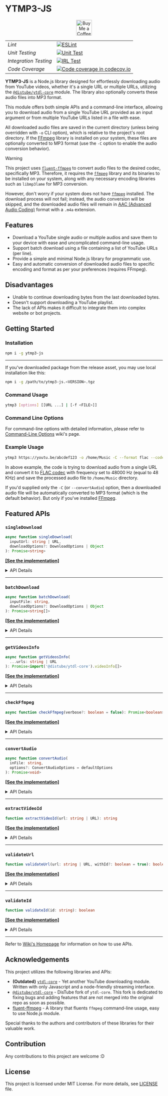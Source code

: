 # YTMP3-JS

<div align="center">
  <a href="https://ko-fi.com/dhefam31" target="_blank"><img height="50" src="https://storage.ko-fi.com/cdn/kofi1.png?v=3" alt="Buy Me a Coffee at ko-fi.com"></a>
</div>

|   |   |
|:--|:--|
| *Lint* | [![ESLint](https://github.com/mitsuki31/ytmp3-js/actions/workflows/eslint.yml/badge.svg)](https://github.com/mitsuki31/ytmp3-js/actions/workflows/eslint.yml) |
| *Unit Testing* | [![Unit Test](https://github.com/mitsuki31/ytmp3-js/actions/workflows/unittest.yml/badge.svg)](https://github.com/mitsuki31/ytmp3-js/actions/workflows/unittest.yml) |
| *Integration Testing* | [![IRL Test](https://github.com/mitsuki31/ytmp3-js/actions/workflows/irltest.yml/badge.svg)](https://github.com/mitsuki31/ytmp3-js/actions/workflows/irltest.yml) |
| *Code Coverage* | [![Code coverage in codecov.io](https://img.shields.io/codecov/c/gh/mitsuki31/ytmp3-js?style=for-the-badge&logo=codecov&logoColor=white&label=Coverage&labelColor=DF0200&color=DDDDDD)](https://app.codecov.io/gh/mitsuki31/ytmp3-js) |

**YTMP3-JS** is a Node.js library designed for effortlessly downloading audio from YouTube videos, whether it's a single URL or multiple URLs, utilizing the [`@distube/ytdl-core`] module. The library also optionally converts these audio files into MP3 format.

This module offers both simple APIs and a command-line interface, allowing you to download audio from a single YouTube URL provided as an input argument or from multiple YouTube URLs listed in a file with ease.

All downloaded audio files are saved in the current directory (unless being overridden with `-o` CLI option), which is relative to the project's root directory. If the [FFmpeg][ffmpeg] library is installed on your system, these files are optionally converted to MP3 format (use the `-C` option to enable the audio conversion behavior).

> [!WARNING]  
> This project uses [`fluent-ffmpeg`][fluent-ffmpeg] to convert audio files to the desired codec, specifically MP3. Therefore, it requires the [`ffmpeg`][ffmpeg] library and its binaries to be installed on your system, along with any necessary encoding libraries such as `libmp3lame` for MP3 conversion.
>
> However, don't worry if your system does not have [`ffmpeg`][ffmpeg] installed. The download process will not fail; instead, the audio conversion will be skipped, and the downloaded audio files will remain in [AAC (Advanced Audio Coding)](https://en.wikipedia.org/wiki/Advanced_Audio_Coding) format with a `.m4a` extension.

## Features

- Download a YouTube single audio or multiple audios and save them to your device with ease and uncomplicated command-line usage.
- Support batch download using a file containing a list of YouTube URLs (per line).
- Provide a simple and minimal Node.js library for programmatic use.
- Easy and automatic conversion of downloaded audio files to specific encoding and format as per your preferences (requires FFmpeg).

## Disadvantages

- Unable to continue downloading bytes from the last downloaded bytes.
- Doesn't support downloading a YouTube playlist.
- The lack of APIs makes it difficult to integrate them into complex website or bot projects.

## Getting Started

### Installation

```bash
npm i -g ytmp3-js
```

---

If you've downloaded package from the release asset, you may use local installation like this:

```bash
npm i -g /path/to/ytmp3-js.<VERSION>.tgz
```

### Command Usage

```bash
ytmp3 [options] [[URL ...] | [-f <FILE>]]
```

### Command Line Options

For command-line options with detailed information, please refer to [Command-Line Options][Command-Line-Options] wiki's page.

### Example Usage

```bash
ytmp3 https://youtu.be/abcdef123 -o /home/Music -C --format flac --codec flac --frequency 48000
```

In above example, the code is trying to download audio from a single URL and convert it to [FLAC codec](https://en.wikipedia.org/wiki/FLAC) with frequency set to 48000 Hz (equal to 48 KHz) and save the processed audio file to `/home/Music` directory.

If you'd supplied only the `-C` (or `--convertAudio`) option, then a downloaded audio file will be automatically converted to MP3 format (which is the default behavior).
But only if you've installed [FFmpeg][ffmpeg].

## Featured APIs

### `singleDownload`

```ts
async function singleDownload(
  inputUrl: string | URL,
  downloadOptions?: DownloadOptions | Object
): Promise<string>
```

[**[See the implementation]**](https://mitsuki31.github.io/ytmp3-js/module-ytmp3.html#~singleDownload)

<details>
<summary>API Details</summary>

Downloads audio from a single YouTube URL and saves it to the output directory (change the output directory with `-o` or `--outDir` option).

#### Parameters

| Name | Type | Description |
| ---- | ---- | ----------- |
| `inputUrl` | `string \| URL` | The URL of the YouTube video to download audio from. |
| `downloadOptions` | [`DownloadOptions`](https://mitsuki31.github.io/ytmp3-js/global.html#DownloadOptions) \| `Object` | Options to configure the download process. If not specified, it will automatically uses default options. |

#### Returns

A promise that resolves a string representating the output file when the download completes.  
**Type:** `Promise<string>`

</details>

---

### `batchDownload`

```ts
async function batchDownload(
  inputFile: string,
  downloadOptions?: DownloadOptions | Object
): Promise<string[]>
```

[**[See the implementation]**](https://mitsuki31.github.io/ytmp3-js/module-ytmp3.html#~batchDownload)

<details>
<summary>API Details</summary>

Downloads audio from a file containing YouTube URLs and saves them to the output directory (change the output directory with `-o` or `--outDir` option).

#### Parameters

| Name | Type | Description |
| ---- | ---- | ----------- |
| `inputFile` | `string` | The path to the file containing YouTube URLs. |
| `downloadOptions` | [`DownloadOptions`](https://mitsuki31.github.io/ytmp3-js/global.html#DownloadOptions) \| `Object` | Options to configure the download process. If not specified, it will automatically uses default options. |

#### Returns

A promise that resolves to an array of strings representing the successfully downloaded files.  
**Type:** `Promise<string[]>`

</details>

---

### `getVideosInfo`

```ts
async function getVideosInfo(
  ...urls: string | URL
): Promise<import('@distube/ytdl-core').videoInfo[]>
```

[**[See the implementation]**](https://mitsuki31.github.io/ytmp3-js/module-ytmp3.html#~getVideosInfo)

<details>
<summary>API Details</summary>

Retrieves information for multiple YouTube videos sequentially.

This function accepts multiple YouTube URLs and retrieves information for each video sequentially. It processes each URL one by one, ensuring that the next URL is processed only after the previous one is complete.

#### Parameters

| Name | Type | Description |
| ---- | ---- | ----------- |
| `...urls` | `string \| URL` | The YouTube video URLs to fetch information for. Each URL can be either a string or a URL object. |

#### Returns

A promise that resolves to an array of video information objects.  
**Type:** `Promise<import('@distube/ytdl-core').videoInfo[]>`

</details>

---

### `checkFfmpeg`

```ts
async function checkFfmpeg(verbose?: boolean = false): Promise<boolean>
```

[**[See the implementation]**](https://mitsuki31.github.io/ytmp3-js/module-audioconv.html#~checkFfmpeg)

<details>
<summary>API Details</summary>

Checks whether the `ffmpeg` binary is installed on system or not.

First, it checks if the `FFMPEG_PATH` environment variable is set. If it is set, it returns `true`. Otherwise, if not set, it checks if the `ffmpeg` binary is installed on system by directly executing it.

#### Parameters

| Name | Type | Description |
| ---- | ---- | ----------- |
| `verbose` | `boolean \| undefined` | Whether to log verbose messages or not. Defaults to `false`. |

#### Returns

A promise that resolves to a boolean value, `true` if the `ffmpeg` binary installed on system; otherwise, `false`.  
**Type:** `boolean`

</details>

---

### `convertAudio`

```ts
async function convertAudio(
  inFile: string,
  options?: ConvertAudioOptions = defaultOptions
): Promise<void>
```

[**[See the implementation]**](https://mitsuki31.github.io/ytmp3-js/module-audioconv.html#~convertAudio)

<details>
<summary>API Details</summary>

Converts an audio file to a specified format using the given options.

Before performing audio conversion, it first checks the `ffmpeg` binary by searching on the `FFMPEG_PATH` environment variable, if set. Otherwise, it force check by calling the `ffmpeg` command itself on child process.

If the `ffmpeg` is not installed on the system, this function will aborts immediately and rejects with an error.

#### Parameters

| Name | Type | Description |
| ---- | ---- | ----------- |
| `inFile` | `string` | The input file path of the audio file to be converted. |
| `options` | [`ConvertAudioOptions`](https://mitsuki31.github.io/ytmp3-js/global.html#ConvertAudioOptions) \| `undefined` | Options object for configuring the conversion process. If not provided, it will uses default options and convert audios to MP3 format. |

</details>

---

### `extractVideoId`

```ts
function extractVideoId(url: string | URL): string
```

[**[See the implementation]**](https://mitsuki31.github.io/ytmp3-js/module-url-utils-URLUtils.html#.extractVideoId)

<details>
<summary>API Details</summary>

Extracts the YouTube video ID from given YouTube URL.

The YouTube video ID have exactly 11 characters with allowed symbols are `A-Z`, `a-z`, `0-9`, `_`, and `-`.

Allowed YouTube domains to extract:

- `www.youtube.com`
- `m.youtube.com`
- `youtube.com`
- `youtu.be`
- `music.youtube.com`

#### Parameters

| Name | Type | Description |
| ---- | ---- | ----------- |
| `url` | `string \| URL` | The URL to evaluate. |

#### Returns

A string with 11 characters representing the video ID.  
**Type:** `string`

</details>

---

### `validateUrl`

```ts
function validateUrl(url: string | URL, withId?: boolean = true): boolean
```

[**[See the implementation]**](https://mitsuki31.github.io/ytmp3-js/module-url-utils-URLUtils.html#.validateUrl)

<details>
<summary>API Details</summary>

Validates the given YouTube URL and optionally validates its video ID.

#### Parameters

| Name | Type | Description |
| ---- | ---- | ----------- |
| `url` | `string \| URL` | The URL to validate. |
| `withId` | `boolean` | Whether to also validate the video ID within the URL. If `false`, the function will only validate the URL's domain name. Defaults to `true`. |

#### Returns

Returns `true` if the given URL is a valid YouTube URL; otherwise `false`.  
**Type:** `boolean`

</details>

---

### `validateId`

```ts
function validateId(id: string): boolean
```

[**[See the implementation]**](https://mitsuki31.github.io/ytmp3-js/module-url-utils-URLUtils.html#.validateId)

<details>
<summary>API Details</summary>

#### Parameters

| Name | Type | Description |
| ---- | ---- | ----------- |
| `id` | `string` | The video ID to validate. |

#### Returns

Returns `true` if the given ID correctly represents the YouTube video ID; otherwise `false`.  
**Type:** `boolean`

</details>

---

Refer to [Wiki's Homepage](https://github.com/mitsuki31/ytmp3-js/wiki#example-api-usages) for information on how to use APIs.

## Acknowledgements

This project utilizes the following libraries and APIs:

- **(Outdated)** [`ytdl-core`] - Yet another YouTube downloading module. Written with only Javascript and a node-friendly streaming interface.
- [`@distube/ytdl-core`] - DisTube fork of `ytdl-core`. This fork is dedicated to fixing bugs and adding features that are not merged into the original repo as soon as possible.
- [fluent-ffmpeg] - A library that fluents `ffmpeg` command-line usage, easy to use Node.js module.

Special thanks to the authors and contributors of these libraries for their valuable work.

## Contribution

Any contributions to this project are welcome :D

## License

This project is licensed under MIT License. For more details, see [LICENSE](https://github.com/mitsuki31/ytmp3-js/blob/master/LICENSE) file.

<!-- Links -->

[`ytdl-core`]: https://www.npmjs.com/package/ytdl-core
[`@distube/ytdl-core`]: https://www.npmjs.com/package/@distube/ytdl-core
[fluent-ffmpeg]: https://www.npmjs.com/package/fluent-ffmpeg
[ffmpeg]: https://ffmpeg.org

[Wiki-Home]: https://github.com/mitsuki31/ytmp3-js/wiki
[Command-Line-Options]: https://github.com/mitsuki31/ytmp3-js/wiki/Command-Line-Options